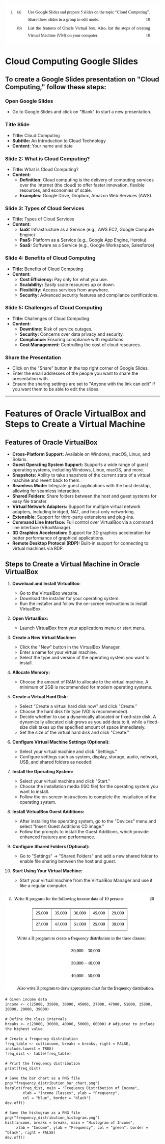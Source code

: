 ![alt text](images/j23-set3-q1.png)
# Cloud Computing Google Slides

## To create a Google Slides presentation on "Cloud Computing," follow these steps:

### Open Google Slides
- Go to Google Slides and click on "Blank" to start a new presentation.

### Title Slide
- **Title:** Cloud Computing
- **Subtitle:** An Introduction to Cloud Technology
- **Content:** Your name and date

### Slide 2: What is Cloud Computing?
- **Title:** What is Cloud Computing?
- **Content:**
  - **Definition:** Cloud computing is the delivery of computing services over the internet (the cloud) to offer faster innovation, flexible resources, and economies of scale.
  - **Examples:** Google Drive, Dropbox, Amazon Web Services (AWS).

### Slide 3: Types of Cloud Services
- **Title:** Types of Cloud Services
- **Content:**
  - **IaaS:** Infrastructure as a Service (e.g., AWS EC2, Google Compute Engine)
  - **PaaS:** Platform as a Service (e.g., Google App Engine, Heroku)
  - **SaaS:** Software as a Service (e.g., Google Workspace, Salesforce)

### Slide 4: Benefits of Cloud Computing
- **Title:** Benefits of Cloud Computing
- **Content:**
  - **Cost Efficiency:** Pay only for what you use.
  - **Scalability:** Easily scale resources up or down.
  - **Flexibility:** Access services from anywhere.
  - **Security:** Advanced security features and compliance certifications.

### Slide 5: Challenges of Cloud Computing
- **Title:** Challenges of Cloud Computing
- **Content:**
  - **Downtime:** Risk of service outages.
  - **Security:** Concerns over data privacy and security.
  - **Compliance:** Ensuring compliance with regulations.
  - **Cost Management:** Controlling the cost of cloud resources.

### Share the Presentation
- Click on the "Share" button in the top right corner of Google Slides.
- Enter the email addresses of the people you want to share the presentation with.
- Ensure the sharing settings are set to "Anyone with the link can edit" if you want them to be able to edit the slides.

---

# Features of Oracle VirtualBox and Steps to Create a Virtual Machine

## Features of Oracle VirtualBox
- **Cross-Platform Support:** Available on Windows, macOS, Linux, and Solaris.
- **Guest Operating System Support:** Supports a wide range of guest operating systems, including Windows, Linux, macOS, and more.
- **Snapshots:** Ability to take snapshots of the current state of a virtual machine and revert back to them.
- **Seamless Mode:** Integrate guest applications with the host desktop, allowing for seamless interaction.
- **Shared Folders:** Share folders between the host and guest systems for easy file transfer.
- **Virtual Network Adapters:** Support for multiple virtual network adapters, including bridged, NAT, and host-only networking.
- **Extensible:** Support for third-party extensions and plug-ins.
- **Command Line Interface:** Full control over VirtualBox via a command line interface (VBoxManage).
- **3D Graphics Acceleration:** Support for 3D graphics acceleration for better performance of graphical applications.
- **Remote Desktop Protocol (RDP):** Built-in support for connecting to virtual machines via RDP.

## Steps to Create a Virtual Machine in Oracle VirtualBox
1. **Download and Install VirtualBox:**
   - Go to the VirtualBox website.
   - Download the installer for your operating system.
   - Run the installer and follow the on-screen instructions to install VirtualBox.

2. **Open VirtualBox:**
   - Launch VirtualBox from your applications menu or start menu.

3. **Create a New Virtual Machine:**
   - Click the "New" button in the VirtualBox Manager.
   - Enter a name for your virtual machine.
   - Select the type and version of the operating system you want to install.

4. **Allocate Memory:**
   - Choose the amount of RAM to allocate to the virtual machine. A minimum of 2GB is recommended for modern operating systems.

5. **Create a Virtual Hard Disk:**
   - Select "Create a virtual hard disk now" and click "Create."
   - Choose the hard disk file type (VDI is recommended).
   - Decide whether to use a dynamically allocated or fixed-size disk. A dynamically allocated disk grows as you add data to it, while a fixed-size disk takes up the specified amount of space immediately.
   - Set the size of the virtual hard disk and click "Create."

6. **Configure Virtual Machine Settings (Optional):**
   - Select your virtual machine and click "Settings."
   - Configure settings such as system, display, storage, audio, network, USB, and shared folders as needed.

7. **Install the Operating System:**
   - Select your virtual machine and click "Start."
   - Choose the installation media (ISO file) for the operating system you want to install.
   - Follow the on-screen instructions to complete the installation of the operating system.

8. **Install VirtualBox Guest Additions:**
   - After installing the operating system, go to the "Devices" menu and select "Insert Guest Additions CD image."
   - Follow the prompts to install the Guest Additions, which provide enhanced features and performance.

9. **Configure Shared Folders (Optional):**
   - Go to "Settings" -> "Shared Folders" and add a new shared folder to enable file sharing between the host and guest.

10. **Start Using Your Virtual Machine:**
    - Start your virtual machine from the VirtualBox Manager and use it like a regular computer.


![alt text](images/j23-set3-q2.png)
```
# Given income data
income <- c(25000, 35000, 30000, 45000, 27000, 47000, 51000, 25000, 20000, 29000, 39000)

# Define the class intervals
breaks <- c(20000, 30000, 40000, 50000, 60000) # Adjusted to include the highest value

# Create a frequency distribution
freq_table <- cut(income, breaks = breaks, right = FALSE, include.lowest = TRUE)
freq_dist <- table(freq_table)

# Print the frequency distribution
print(freq_dist)

# Save the bar chart as a PNG file
png("frequency_distribution_bar_chart.png")
barplot(freq_dist, main = "Frequency Distribution of Income",
        xlab = "Income Classes", ylab = "Frequency",
        col = "blue", border = "black")
dev.off()

# Save the histogram as a PNG file
png("frequency_distribution_histogram.png")
hist(income, breaks = breaks, main = "Histogram of Income",
     xlab = "Income", ylab = "Frequency", col = "green", border = "black", right = FALSE)
dev.off()
```